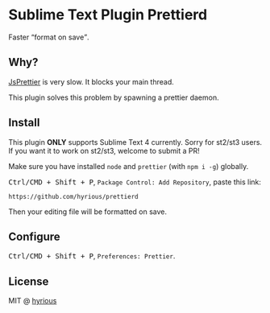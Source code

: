# Sublime Text Plugin Prettierd

Faster <q>format on save</q>.

## Why?

[JsPrettier](https://github.com/jonlabelle/SublimeJsPrettier) is very slow.
It blocks your main thread.

This plugin solves this problem by spawning a prettier daemon.

## Install

This plugin **ONLY** supports Sublime Text 4 currently. Sorry for st2/st3 users.
If you want it to work on st2/st3, welcome to submit a PR!

Make sure you have installed `node` and `prettier` (with `npm i -g`) globally.

<kbd>Ctrl/CMD + Shift + P</kbd>, `Package Control: Add Repository`, paste this link:

    https://github.com/hyrious/prettierd

Then your editing file will be formatted on save.

## Configure

<kbd>Ctrl/CMD + Shift + P</kbd>, `Preferences: Prettier`.

## License

MIT @ [hyrious](https://github.com/hyrious)
